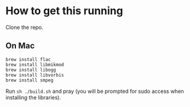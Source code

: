 # How to get this running

Clone the repo.

## On Mac

```
brew install flac
brew install libmikmod
brew install libogg
brew install libvorbis
brew install smpeg
```

Run `sh ./build.sh` and pray (you will be prompted for sudo access when installing the libraries).

